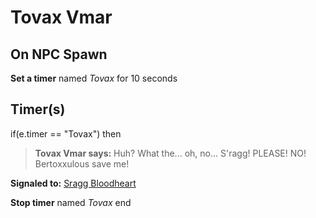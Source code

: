 # Tovax Vmar


## On NPC Spawn

**Set a timer** named *Tovax* for 10 seconds


## Timer(s)

if(e.timer == "Tovax") then


>**Tovax Vmar says:** Huh?  What the...  oh, no...  S'ragg!  PLEASE!  NO!  Bertoxxulous save me!


**Signaled to:**  [Sragg Bloodheart](/npc/45091)



**Stop timer** named *Tovax*
end
